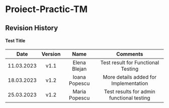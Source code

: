 # Proiect-Practic-TM
## Revision History
#### Test Title
| Date  | Version    | Name    | Comments | 
| :-----: | :---: | :---: | :-----: |
| 11.03.2023 | v1.1   | Elena Blejan  | Test result for Functional Testing |
| 18.03.2023 | v1.2  | Ioana Popescu| More details added for Implementation |
| 25.03.2023 | v1.2| Maria Popescu | Test results for admin functional testing |
